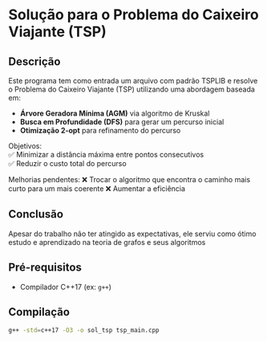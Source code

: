 # Solução para o Problema do Caixeiro Viajante (TSP)

## Descrição
Este programa tem como entrada um arquivo com padrão TSPLIB e resolve o Problema do Caixeiro Viajante (TSP) utilizando uma abordagem baseada em:
- **Árvore Geradora Mínima (AGM)** via algoritmo de Kruskal
- **Busca em Profundidade (DFS)** para gerar um percurso inicial
- **Otimização 2-opt** para refinamento do percurso

Objetivos:  
✅ Minimizar a distância máxima entre pontos consecutivos  
✅ Reduzir o custo total do percurso

Melhorias pendentes:
❌ Trocar o algoritmo que encontra o caminho mais curto para um mais coerente
❌ Aumentar a eficiência

## Conclusão
Apesar do trabalho não ter atingido as expectativas, ele serviu como ótimo estudo e aprendizado na teoria de grafos e seus algoritmos

## Pré-requisitos
- Compilador C++17 (ex: `g++`)

## Compilação
```bash
g++ -std=c++17 -O3 -o sol_tsp tsp_main.cpp
